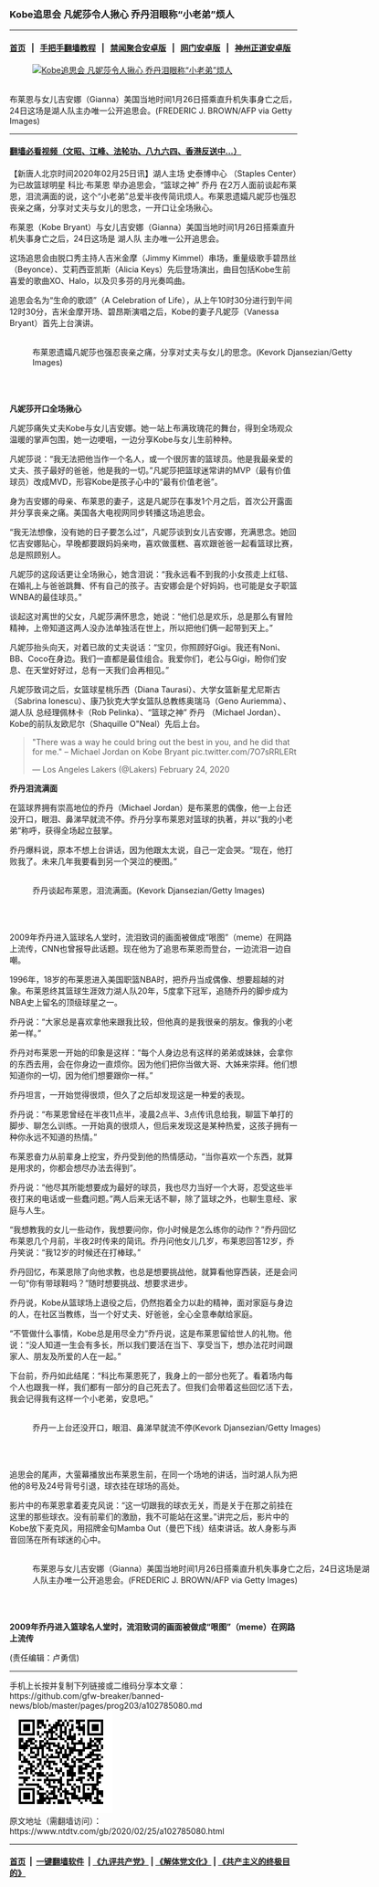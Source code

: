 ### Kobe追思会 凡妮莎令人揪心 乔丹泪眼称“小老弟”烦人
------------------------

#### [首页](https://github.com/gfw-breaker/banned-news/blob/master/README.md) &nbsp;&nbsp;|&nbsp;&nbsp; [手把手翻墙教程](https://github.com/gfw-breaker/guides/wiki) &nbsp;&nbsp;|&nbsp;&nbsp; [禁闻聚合安卓版](https://github.com/gfw-breaker/bn-android) &nbsp;&nbsp;|&nbsp;&nbsp; [网门安卓版](https://github.com/oGate2/oGate) &nbsp;&nbsp;|&nbsp;&nbsp; [神州正道安卓版](https://github.com/SzzdOgate/update) 



<div><div class="featured_image">
 <a href="https://i.ntdtv.com/assets/uploads/2020/02/GettyImages-1202998577.jpg" target="_blank">
  <figure>
   <img alt="Kobe追思会 凡妮莎令人揪心 乔丹泪眼称“小老弟”烦人" src="https://i.ntdtv.com/assets/uploads/2020/02/GettyImages-1202998577-800x450.jpg"/>
  </figure><br/>
 </a>
 <span class="caption">
  布莱恩与女儿吉安娜（Gianna）美国当地时间1月26日搭乘直升机失事身亡之后，24日这场是湖人队主办唯一公开追思会。(FREDERIC J. BROWN/AFP via Getty Images)
 </span>
</div>
</div><hr/>

#### [翻墙必看视频（文昭、江峰、法轮功、八九六四、香港反送中...）](https://github.com/gfw-breaker/banned-news/blob/master/pages/link3.md)

<div><div class="post_content" itemprop="articleBody">
 <p>
  【新唐人北京时间2020年02月25日讯】湖人主场
  <ok href="https://www.ntdtv.com/gb/史泰博中心.htm">
   史泰博中心
  </ok>
  （Staples Center）为已故篮球明星
  <ok href="https://www.ntdtv.com/gb/科比‧布莱恩.htm">
   科比‧布莱恩
  </ok>
  举办追思会，“篮球之神”
  <ok href="https://www.ntdtv.com/gb/乔丹.htm">
   乔丹
  </ok>
  在2万人面前谈起布莱恩，泪流满面的说，这个“小老弟”总爱半夜传简讯烦人。布莱恩遗孀凡妮莎也强忍丧亲之痛，分享对丈夫与女儿的思念，一开口让全场揪心。
 </p>
 <p>
  布莱恩（Kobe Bryant）与女儿吉安娜（Gianna）美国当地时间1月26日搭乘直升机失事身亡之后，24日这场是
  <ok href="https://www.ntdtv.com/gb/湖人队.htm">
   湖人队
  </ok>
  主办唯一公开追思会。
 </p>
 <p>
  这场追思会由脱口秀主持人吉米金摩（Jimmy Kimmel）串场，重量级歌手碧昂丝（Beyonce）、艾莉西亚凯斯（Alicia Keys）先后登场演出，曲目包括Kobe生前喜爱的歌曲XO、Halo，以及贝多芬的月光奏鸣曲。
 </p>
 <p>
  追思会名为“生命的歌颂”（A Celebration of Life），从上午10时30分进行到午间12时30分，吉米金摩开场、碧昂斯演唱之后，Kobe的妻子凡妮莎（Vanessa Bryant）首先上台演讲。
 </p>
 <figure class="wp-caption alignnone" id="attachment_102785104" style="width: 600px">
  <img alt="" class="size-medium wp-image-102785104" src="https://i.ntdtv.com/assets/uploads/2020/02/GettyImages-1208422793-600x400.jpg">
   <br/><figcaption class="wp-caption-text">
    布莱恩遗孀凡妮莎也强忍丧亲之痛，分享对丈夫与女儿的思念。(Kevork Djansezian/Getty Images)
   </figcaption><br/>
  </img>
 </figure><br/>
 <p>
  <strong>
   凡妮莎开口全场揪心
  </strong>
 </p>
 <p>
  凡妮莎痛失丈夫Kobe与女儿吉安娜。她一站上布满玫瑰花的舞台，得到全场观众温暖的掌声包围，她一边哽咽，一边分享Kobe与女儿生前种种。
 </p>
 <p>
  凡妮莎说：“我无法把他当作一个名人，或一个很厉害的篮球员。他是我最亲爱的丈夫、孩子最好的爸爸，他是我的一切。”凡妮莎把篮球迷常讲的MVP（最有价值球员）改成MVD，形容Kobe是孩子心中的“最有价值老爸”。
 </p>
 <p>
  身为吉安娜的母亲、布莱恩的妻子，这是凡妮莎在事发1个月之后，首次公开露面并分享丧亲之痛。美国各大电视网同步转播这场追思会。
 </p>
 <p>
  “我无法想像，没有她的日子要怎么过”，凡妮莎谈到女儿吉安娜，充满思念。她回忆吉安娜贴心，早晚都要跟妈妈亲吻，喜欢做蛋糕、喜欢跟爸爸一起看篮球比赛，总是照顾别人。
 </p>
 <p>
  凡妮莎的这段话更让全场揪心，她含泪说：“我永远看不到我的小女孩走上红毯、在婚礼上与爸爸跳舞、怀有自己的孩子。吉安娜会是个好妈妈，也可能是女子职篮WNBA的最佳球员。”
 </p>
 <p>
  谈起这对离世的父女，凡妮莎满怀思念，她说：“他们总是欢乐，总是那么有冒险精神，上帝知道这两人没办法单独活在世上，所以把他们俩一起带到天上。”
 </p>
 <p>
  凡妮莎抬头向天，对着已故的丈夫说话：“宝贝，你照顾好Gigi。我还有Noni、BB、Coco在身边。我们一直都是最佳组合。我爱你们，老公与Gigi，盼你们安息、在天堂好好过，总有一天我们会再相见。”
 </p>
 <p>
  凡妮莎致词之后，女篮球星桃乐西（Diana Taurasi）、大学女篮新星尤尼斯古（Sabrina Ionescu）、康乃狄克大学女篮队总教练奥瑞马（Geno Auriemma）、
  <ok href="https://www.ntdtv.com/gb/湖人队.htm">
   湖人队
  </ok>
  总经理佩林卡（Rob Pelinka）、“篮球之神”
  <ok href="https://www.ntdtv.com/gb/乔丹.htm">
   乔丹
  </ok>
  （Michael Jordan）、Kobe的前队友欧尼尔（Shaquille O"Neal）先后上台。
 </p>
 <blockquote class="twitter-tweet">
  <p dir="ltr" lang="en">
   "There was a way he could bring out the best in you, and he did that for me." – Michael Jordan on Kobe Bryant
   <ok href="https://t.co/7O7sRRLERt">
    pic.twitter.com/7O7sRRLERt
   </ok>
  </p>
  <p>
   — Los Angeles Lakers (@Lakers)
   <ok href="https://twitter.com/Lakers/status/1232059631427440640?ref_src=twsrc%5Etfw">
    February 24, 2020
   </ok>
  </p>
 </blockquote>
 <p>
  <script async="" charset="utf-8" src="https://platform.twitter.com/widgets.js">
  </script>
 </p>
 <p>
  <strong>
   乔丹泪流满面
  </strong>
 </p>
 <p>
  在篮球界拥有崇高地位的乔丹（Michael Jordan）是布莱恩的偶像，他一上台还没开口，眼泪、鼻涕早就流不停。乔丹分享布莱恩对篮球的执著，并以“我的小老弟”称呼，获得全场起立鼓掌。
 </p>
 <p>
  乔丹爆料说，原本不想上台讲话，因为他跟太太说，自己一定会哭。“现在，他打败我了。未来几年我要看到另一个哭泣的梗图。”
 </p>
 <figure class="wp-caption alignnone" id="attachment_102785100" style="width: 600px">
  <img alt="" class="size-medium wp-image-102785100" src="https://i.ntdtv.com/assets/uploads/2020/02/GettyImages-1208430742-600x400.jpg">
   <br/><figcaption class="wp-caption-text">
    乔丹谈起布莱恩，泪流满面。(Kevork Djansezian/Getty Images)
   </figcaption><br/>
  </img>
 </figure><br/>
 <p>
  2009年乔丹进入篮球名人堂时，流泪致词的画面被做成“哏图”（meme）在网路上流传，CNN也曾报导此话题。现在他为了追思布莱恩而登台，一边流泪一边自嘲。
 </p>
 <p>
  1996年，18岁的布莱恩进入美国职篮NBA时，把乔丹当成偶像、想要超越的对象。布莱恩终其篮球生涯效力湖人队20年，5度拿下冠军，追随乔丹的脚步成为NBA史上留名的顶级球星之一。
 </p>
 <p>
  乔丹说：“大家总是喜欢拿他来跟我比较，但他真的是我很亲的朋友。像我的小老弟一样。”
 </p>
 <p>
  乔丹对布莱恩一开始的印象是这样：“每个人身边总有这样的弟弟或妹妹，会拿你的东西去用，会在你身边一直烦你。因为他们把你当做大哥、大姊来崇拜。他们想知道你的一切，因为他们想要跟你一样。”
 </p>
 <p>
  乔丹坦言，一开始觉得很烦，但久了之后却发现这是一种爱的表现。
 </p>
 <p>
  乔丹说：“布莱恩曾经在半夜11点半，凌晨2点半、3点传讯息给我，聊篮下单打的脚步、聊怎么训练。一开始真的很烦人，但后来发现这是某种热爱，这孩子拥有一种你永远不知道的热情。”
 </p>
 <p>
  布莱恩奋力从前辈身上挖宝，乔丹受到他的热情感动，“当你喜欢一个东西，就算是用求的，你都会想尽办法去得到”。
 </p>
 <p>
  乔丹说：“他尽其所能想要成为最好的球员，我也尽力当好一个大哥，忍受这些半夜打来的电话或一些蠢问题。”两人后来无话不聊，除了篮球之外，也聊生意经、家庭与人生。
 </p>
 <p>
  “我想教我的女儿一些动作，我想要问你，你小时候是怎么练你的动作？”乔丹回忆布莱恩几个月前，半夜2时传来的简讯。乔丹问他女儿几岁，布莱恩回答12岁，乔丹笑说：“我12岁的时候还在打棒球。”
 </p>
 <p>
  乔丹回忆，布莱恩除了向他求教，也总是想要挑战他，就算看他穿西装，还是会问一句“你有带球鞋吗？”随时想要挑战、想要求进步。
 </p>
 <p>
  乔丹说，Kobe从篮球场上退役之后，仍然抱着全力以赴的精神，面对家庭与身边的人，在社区当教练，当一个好丈夫、好爸爸，全心全意奉献给家庭。
 </p>
 <p>
  “不管做什么事情，Kobe总是用尽全力”乔丹说，这是布莱恩留给世人的礼物。他说：“没人知道一生会有多长，所以我们要活在当下、享受当下，想办法花时间跟家人、朋友及所爱的人在一起。”
 </p>
 <p>
  下台前，乔丹如此结尾：“科比布莱恩死了，我身上的一部分也死了。看着场内每个人也跟我一样，我们都有一部分的自己死去了。但我们会带着这些回忆活下去，我会记得我有这样一个小老弟，安息吧。”
 </p>
 <figure class="wp-caption alignnone" id="attachment_102785099" style="width: 600px">
  <img alt="" class="size-medium wp-image-102785099" src="https://i.ntdtv.com/assets/uploads/2020/02/GettyImages-1208435753-600x400.jpg"/>
  <br/><figcaption class="wp-caption-text">
   乔丹一上台还没开口，眼泪、鼻涕早就流不停(Kevork Djansezian/Getty Images)
  </figcaption><br/>
 </figure><br/>
 <p>
  追思会的尾声，大萤幕播放出布莱恩生前，在同一个场地的讲话，当时湖人队为把他的8号及24号背号引退，球衣挂在球场的高处。
 </p>
 <p>
  影片中的布莱恩拿着麦克风说：“这一切跟我的球衣无关，而是关于在那之前挂在这里的那些球衣。没有前辈们的激励，我不可能站在这里。”讲完之后，影片中的Kobe放下麦克风，用招牌金句Mamba Out（曼巴下线）结束讲话。故人身影与声音回荡在所有球迷的心中。
 </p>
 <figure class="wp-caption alignnone" id="attachment_102785109" style="width: 600px">
  <img alt="" class="size-medium wp-image-102785109" src="https://i.ntdtv.com/assets/uploads/2020/02/GettyImages-1202998650-600x901.jpg"/>
  <br/><figcaption class="wp-caption-text">
   布莱恩与女儿吉安娜（Gianna）美国当地时间1月26日搭乘直升机失事身亡之后，24日这场是湖人队主办唯一公开追思会。(FREDERIC J. BROWN/AFP via Getty Images)
  </figcaption><br/>
 </figure><br/>
 <p>
  <div class="video_fit_container">
  </div>
  <strong>
   2009年乔丹进入篮球名人堂时，流泪致词的画面被做成“哏图”（meme）在网路上流传
  </strong>
 </p>
 <p>
  (责任编辑：卢勇信)
 </p>
 <div class="single_ad">
 </div>
</div>
</div>
<hr/>
手机上长按并复制下列链接或二维码分享本文章：<br/>
https://github.com/gfw-breaker/banned-news/blob/master/pages/prog203/a102785080.md <br/>
<a href='https://github.com/gfw-breaker/banned-news/blob/master/pages/prog203/a102785080.md'><img src='https://github.com/gfw-breaker/banned-news/blob/master/pages/prog203/a102785080.md.png'/></a> <br/>
原文地址（需翻墙访问）：https://www.ntdtv.com/gb/2020/02/25/a102785080.html


------------------------
#### [首页](https://github.com/gfw-breaker/banned-news/blob/master/README.md) &nbsp;|&nbsp; [一键翻墙软件](https://github.com/gfw-breaker/nogfw/blob/master/README.md) &nbsp;| [《九评共产党》](https://github.com/gfw-breaker/9ping.md/blob/master/README.md#九评之一评共产党是什么) | [《解体党文化》](https://github.com/gfw-breaker/jtdwh.md/blob/master/README.md) | [《共产主义的终极目的》](https://github.com/gfw-breaker/gczydzjmd.md/blob/master/README.md)


<img src='http://gfw-breaker.win/banned-news/pages/prog203/a102785080.md' width='0px' height='0px'/>